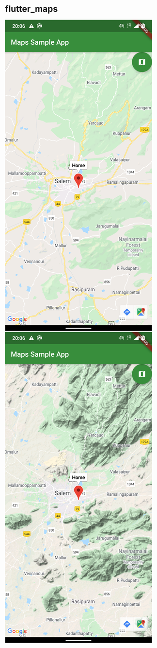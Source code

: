# flutter_maps
![Image 1](https://raw.githubusercontent.com/arunramarumugam25/flutter_Googlemaps/master/Screenshot_20200410-200603.png)
![Image 2](https://raw.githubusercontent.com/arunramarumugam25/flutter_Googlemaps/master/Screenshot_20200410-200611.png)

